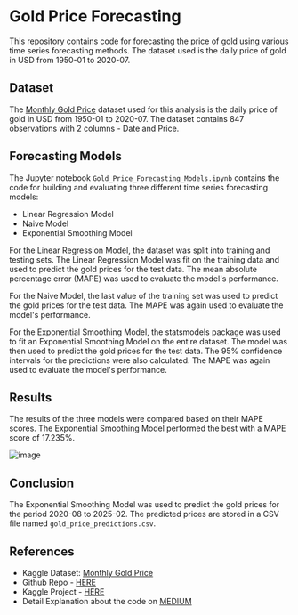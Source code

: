 # Gold Price Forecasting

This repository contains code for forecasting the price of gold using various time series forecasting methods. The dataset used is the daily price of gold in USD from 1950-01 to 2020-07.

## Dataset
The [Monthly Gold Price](https://www.kaggle.com/datasets/nhiyen/monthly-gold-price) dataset used for this analysis is the daily price of gold in USD from 1950-01 to 2020-07. The dataset contains 847 observations with 2 columns - Date and Price.

## Forecasting Models
The Jupyter notebook `Gold_Price_Forecasting_Models.ipynb` contains the code for building and evaluating three different time series forecasting models:

- Linear Regression Model
- Naive Model
- Exponential Smoothing Model

For the Linear Regression Model, the dataset was split into training and testing sets. The Linear Regression Model was fit on the training data and used to predict the gold prices for the test data. The mean absolute percentage error (MAPE) was used to evaluate the model's performance.

For the Naive Model, the last value of the training set was used to predict the gold prices for the test data. The MAPE was again used to evaluate the model's performance.

For the Exponential Smoothing Model, the statsmodels package was used to fit an Exponential Smoothing Model on the entire dataset. The model was then used to predict the gold prices for the test data. The 95% confidence intervals for the predictions were also calculated. The MAPE was again used to evaluate the model's performance.

## Results
The results of the three models were compared based on their MAPE scores. The Exponential Smoothing Model performed the best with a MAPE score of 17.235%.

![image](https://user-images.githubusercontent.com/88694623/229420633-73bd658e-34a1-4322-a5f8-58b800e8ad73.png)


## Conclusion
The Exponential Smoothing Model was used to predict the gold prices for the period 2020-08 to 2025-02. The predicted prices are stored in a CSV file named `gold_price_predictions.csv`.

## References
- Kaggle Dataset: [Monthly Gold Price](https://www.kaggle.com/datasets/nhiyen/monthly-gold-price)
- Github Repo - [HERE](https://github.com/yennhi95zz/predict-gold-prices)
- Kaggle Project - [HERE](https://www.kaggle.com/nhiyen/time-series-prediction-on-gold-prices)
- Detail Explanation about the code on [MEDIUM]([https://medium.com/@yennhi95zz/unleashing-the-power-of-e-commerce-sales-analysis-a-case-study-4c64871a86ee](https://medium.com/@yennhi95zz/time-series-prediction-on-gold-prices-a826fc2ead0c))
